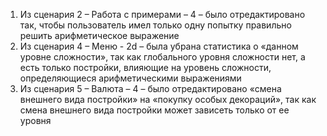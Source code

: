 1. Из сценария 2 – Работа с примерами – 4 – было отредактировано так, чтобы пользователь имел только одну попытку правильно решить арифметическое выражение 
2. Из сценария 4 – Меню -  2d – была убрана статистика о «данном уровне сложности», так как глобального уровня сложности нет, а есть только постройки, влияющие на уровень сложности, определяющиеся арифметическими выражениями
3. Из сценария 5 – Валюта – 4 – было отредактировано «смена внешнего вида постройки» на «покупку особых декораций», так как смена внешнего вида постройки может зависеть только от ее уровня 

